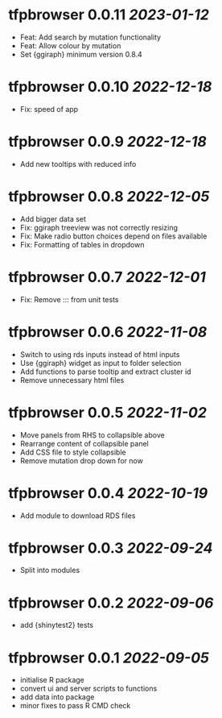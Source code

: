 # tfpbrowser 0.0.11 _2023-01-12_

- Feat: Add search by mutation functionality
- Feat: Allow colour by mutation
- Set {ggiraph} minimum version 0.8.4

# tfpbrowser 0.0.10 _2022-12-18_

- Fix: speed of app

# tfpbrowser 0.0.9 _2022-12-18_

- Add new tooltips with reduced info

# tfpbrowser 0.0.8 _2022-12-05_

- Add bigger data set
- Fix: ggiraph treeview was not correctly resizing
- Fix: Make radio button choices depend on files available
- Fix: Formatting of tables in dropdown

# tfpbrowser 0.0.7 _2022-12-01_

- Fix: Remove ::: from unit tests

# tfpbrowser 0.0.6 _2022-11-08_

- Switch to using rds inputs instead of html inputs
- Use {ggiraph} widget as input to folder selection
- Add functions to parse tooltip and extract cluster id
- Remove unnecessary html files

# tfpbrowser 0.0.5 _2022-11-02_

- Move panels from RHS to collapsible above
- Rearrange content of collapsible panel
- Add CSS file to style collapsible
- Remove mutation drop down for now

# tfpbrowser 0.0.4 _2022-10-19_

- Add module to download RDS files

# tfpbrowser 0.0.3 _2022-09-24_

- Split into modules

# tfpbrowser 0.0.2 _2022-09-06_

- add {shinytest2} tests

# tfpbrowser 0.0.1 _2022-09-05_

- initialise R package
- convert ui and server scripts to functions
- add data into package
- minor fixes to pass R CMD check

